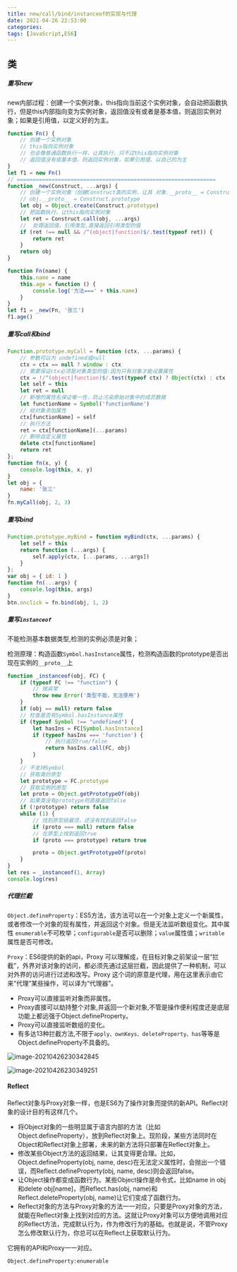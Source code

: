 ```yaml
---
title: new/call/bind/instanceof的实现与代理
date: 2021-04-26 22:53:00
categories:
tags: [JavaScript,ES6]
---
```


## 类

##### 重写new

new内部过程：创建一个实例对象，this指向当前这个实例对象，会自动把函数执行，但是this内部指向变为实例对象，返回值没有或者是基本值，则返回实例对象；如果是引用值，以定义好的为主。

<!--more-->

```javascript
function Fn() {
    // 创建一个实例对象
    // this指向实例对象
    // 也会像普通函数执行一样，让其执行，只不过this指向实例对象
    // 返回值没有或基本值，则返回实例对象，如果引用值，以自己的为主
}
let f1 = new Fn()
// ===============================================================
function _new(Construct, ...args) {
    // 创建一个实例对象（创建Construct类的实例，让其 对象.__proto__ = Construct.prototype）
    // obj.__proto__ = Construct.prototype
    let obj = Object.create(Construct.prototype)
    // 把函数执行，让this指向实例对象
    let ret = Construct.call(obj, ...args)
    //  处理返回值，引用类型,直接返回引用类型的值
    if (ret !== null && /^(object|function)$/.test(typeof ret)) {
        return ret
    }
    return obj
}

function Fn(name) {
    this.name = name
    this.age = function () {
        console.log('方法===' + this.name)
    }
}
let f1 = _new(Fn, '张三')
f1.age()
```

##### 重写call和bind

```javascript
Function.prototype.myCall = function (ctx, ...params) {
    // 参数可以为 undefined或null
    ctx = ctx == null ? window : ctx
    // 需要保证ctx必须是对象类型的值:因为只有对象才能设置属性
    ctx = !/^(object|function)$/.test(typeof ctx) ? Object(ctx) : ctx
    let self = this
    let ret = null
    // 新增的属性名保证唯一性，防止污染原始对象中的成员数据
    let functionName = Symbol('functionName')
    // 给对象添加属性
    ctx[functionName] = self
    // 执行方法
    ret = ctx[functionName](...params)
    // 删除自定义属性
    delete ctx[functionName]
    return ret
};
function fn(x, y) {
    console.log(this, x, y)
}
let obj = {
    name: '张三'
}
fn.myCall(obj, 2, 3)
```

##### 重写bind

```javascript
Function.prototype.myBind = function myBind(ctx, ...params) {
    let self = this
    return function (...args) {
        self.apply(ctx, [...params, ...args])
    }
};
var obj = { id: 1 }
function fn(...args) {
    console.log(this, args)
}
btn.onclick = fn.bind(obj, 1, 2)
```

##### 重写`instanceof`

不能检测基本数据类型,检测的实例必须是对象；

检测原理：构造函数`Symbol.hasInstance`属性，检测构造函数的prototype是否出现在实例的`__proto__`上

```javascript
function _instanceof(obj, FC) {
    if (typeof FC !== "function") {
        // 抛异常
        throw new Error('类型不能，无法使用')
    }
    if (obj == null) return false
    // 检查是否有Symbol.hasInstance属性
    if (typeof Symbol !== "undefined") {
        let hasIns = FC[Symbol.hasInstance]
        if (typeof hasIns === 'function') {
            // 执行返回true/false
            return hasIns.call(FC, obj)
        }
    }
    // 不支持Symbol
    // 获取类的原型
    let prototype = FC.prototype
    // 获取实例的原型
    let proto = Object.getPrototypeOf(obj)
    // 如果类没有prototype则直接返回false
    if (!prototype) return false
    while (1) {
        // 找到原型链最顶，还没有找到返回false
        if (proto === null) return false
        // 在原型上找到返回true
        if (proto === prototype) return true

        proto = Object.getPrototypeOf(proto)
    }
}
let res = _instanceof(1, Array)
console.log(res)
```

##### 代理拦截

`Object.defineProperty`：ES5方法，该方法可以在一个对象上定义一个新属性，或者修改一个对象的现有属性，并返回这个对象。但是无法监听数组变化。其中属性 `enumerable`不可枚举；`configurable`是否可以删除；`value`属性值；`writable`属性是否可修改。

`Proxy`：ES6提供的新的api，Proxy 可以理解成，在目标对象之前架设一层“拦截”，外界对该对象的访问，都必须先通过这层拦截，因此提供了一种机制，可以对外界的访问进行过滤和改写。Proxy 这个词的原意是代理，用在这里表示由它来“代理”某些操作，可以译为“代理器”。

- Proxy可以直接监听对象而非属性。
- Proxy直接可以劫持整个对象,并返回一个新对象,不管是操作便利程度还是底层功能上都远强于Object.defineProperty。
- Proxy可以直接监听数组的变化。
- 有多达13种拦截方法,不限于`apply、ownKeys、deleteProperty、has`等等是Object.defineProperty不具备的。

![image-20210426230342845](image1.png)

![image-20210426230349251](image2.png)

#### Reflect

Reflect对象与Proxy对象一样，也是ES6为了操作对象而提供的新API。Reflect对象的设计目的有这样几个。

- 将Object对象的一些明显属于语言内部的方法（比如Object.defineProperty），放到Reflect对象上。现阶段，某些方法同时在Object和Reflect对象上部署，未来的新方法将只部署在Reflect对象上。
- 修改某些Object方法的返回结果，让其变得更合理。比如，Object.defineProperty(obj, name, desc)在无法定义属性时，会抛出一个错误，而Reflect.defineProperty(obj, name, desc)则会返回false。
- 让Object操作都变成函数行为。某些Object操作是命令式，比如name in obj和delete obj[name]，而Reflect.has(obj, name)和Reflect.deleteProperty(obj, name)让它们变成了函数行为。
- Reflect对象的方法与Proxy对象的方法一一对应，只要是Proxy对象的方法，就能在Reflect对象上找到对应的方法。这就让Proxy对象可以方便地调用对应的Reflect方法，完成默认行为，作为修改行为的基础。也就是说，不管Proxy怎么修改默认行为，你总可以在Reflect上获取默认行为。

它拥有的API和Proxy一一对应。

`Object.defineProperty:enumerable`